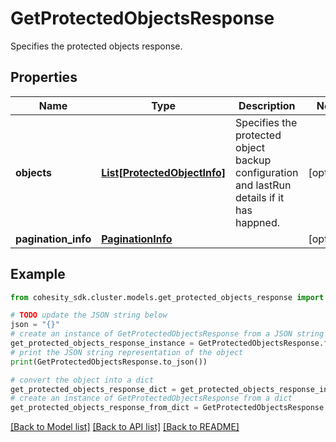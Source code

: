 # GetProtectedObjectsResponse

Specifies the protected objects response.

## Properties

Name | Type | Description | Notes
------------ | ------------- | ------------- | -------------
**objects** | [**List[ProtectedObjectInfo]**](ProtectedObjectInfo.md) | Specifies the protected object backup configuration and lastRun details if it has happned. | [optional] 
**pagination_info** | [**PaginationInfo**](PaginationInfo.md) |  | [optional] 

## Example

```python
from cohesity_sdk.cluster.models.get_protected_objects_response import GetProtectedObjectsResponse

# TODO update the JSON string below
json = "{}"
# create an instance of GetProtectedObjectsResponse from a JSON string
get_protected_objects_response_instance = GetProtectedObjectsResponse.from_json(json)
# print the JSON string representation of the object
print(GetProtectedObjectsResponse.to_json())

# convert the object into a dict
get_protected_objects_response_dict = get_protected_objects_response_instance.to_dict()
# create an instance of GetProtectedObjectsResponse from a dict
get_protected_objects_response_from_dict = GetProtectedObjectsResponse.from_dict(get_protected_objects_response_dict)
```
[[Back to Model list]](../README.md#documentation-for-models) [[Back to API list]](../README.md#documentation-for-api-endpoints) [[Back to README]](../README.md)


